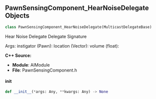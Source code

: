 ## PawnSensingComponent_HearNoiseDelegate Objects

```python
class PawnSensingComponent_HearNoiseDelegate(MulticastDelegateBase)
```

Hear Noise Delegate  Delegate Signature

Args:
    instigator (Pawn): 
    location (Vector): 
    volume (float):

**C++ Source:**

- **Module**: AIModule
- **File**: PawnSensingComponent.h

<a id="unreal.PawnSensingComponent_HearNoiseDelegate.__init__"></a>

#### __init__

```python
def __init__(*args: Any, **kwargs: Any) -> None
```

<a id="unreal.PawnSensingComponent_SeePawnDelegate"></a>
